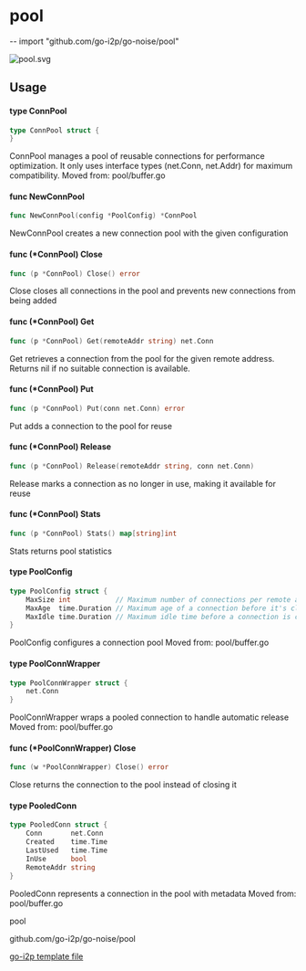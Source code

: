 # pool
--
    import "github.com/go-i2p/go-noise/pool"

![pool.svg](pool.svg)



## Usage

#### type ConnPool

```go
type ConnPool struct {
}
```

ConnPool manages a pool of reusable connections for performance optimization. It
only uses interface types (net.Conn, net.Addr) for maximum compatibility. Moved
from: pool/buffer.go

#### func  NewConnPool

```go
func NewConnPool(config *PoolConfig) *ConnPool
```
NewConnPool creates a new connection pool with the given configuration

#### func (*ConnPool) Close

```go
func (p *ConnPool) Close() error
```
Close closes all connections in the pool and prevents new connections from being
added

#### func (*ConnPool) Get

```go
func (p *ConnPool) Get(remoteAddr string) net.Conn
```
Get retrieves a connection from the pool for the given remote address. Returns
nil if no suitable connection is available.

#### func (*ConnPool) Put

```go
func (p *ConnPool) Put(conn net.Conn) error
```
Put adds a connection to the pool for reuse

#### func (*ConnPool) Release

```go
func (p *ConnPool) Release(remoteAddr string, conn net.Conn)
```
Release marks a connection as no longer in use, making it available for reuse

#### func (*ConnPool) Stats

```go
func (p *ConnPool) Stats() map[string]int
```
Stats returns pool statistics

#### type PoolConfig

```go
type PoolConfig struct {
	MaxSize int           // Maximum number of connections per remote address
	MaxAge  time.Duration // Maximum age of a connection before it's closed
	MaxIdle time.Duration // Maximum idle time before a connection is closed
}
```

PoolConfig configures a connection pool Moved from: pool/buffer.go

#### type PoolConnWrapper

```go
type PoolConnWrapper struct {
	net.Conn
}
```

PoolConnWrapper wraps a pooled connection to handle automatic release Moved
from: pool/buffer.go

#### func (*PoolConnWrapper) Close

```go
func (w *PoolConnWrapper) Close() error
```
Close returns the connection to the pool instead of closing it

#### type PooledConn

```go
type PooledConn struct {
	Conn       net.Conn
	Created    time.Time
	LastUsed   time.Time
	InUse      bool
	RemoteAddr string
}
```

PooledConn represents a connection in the pool with metadata Moved from:
pool/buffer.go



pool 

github.com/go-i2p/go-noise/pool

[go-i2p template file](/template.md)
